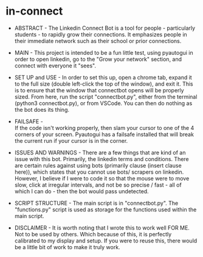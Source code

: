 # in-connect

- ABSTRACT -
The Linkedin Connect Bot is a tool for people - particularly students - to rapidly grow their connections. It emphasizes people in their immediate network such as their school or prior connections. 

- MAIN - 
This project is intended to be a fun little test, using pyautogui in order to open linkedin, go to the "Grow your network"
section, and connect with everyone it "sees". 


- SET UP and USE -
In order to set this up, open a chrome tab, expand it to the full size (double left-click the top of the window), and exit it.
This is to ensure that the window that connectbot opens will be properly sized.
From here, run the script "connectbot.py", either from the terminal (python3 connectbot.py), or from VSCode.
You can then do nothing as the bot does its thing.



- FAILSAFE -  
If the code isn't working properly, then slam your cursor to one of the 4 corners of your screen. Pyautogui has a failsafe installed that will break the current run if your cursor is in the corner. 


- ISSUES AND WARNINGS -
There are a few things that are kind of an issue with this bot. Primarily, the linkedin terms and conditions.
There are certain rules against using bots (primarily clause (insert clause here)), which states that you cannot use bots/
scrapers on linkedin.
However, I believe if I were to code it so that the mouse were to move slow, click at irregular intervals, and not be so precise
/ fast - all of which I can do - then the bot would pass undetected. 


- SCRIPT STRUCTURE - 
The main script is in "connectbot.py". The "functions.py" script is used as storage for the functions used within the main script.

- DISCLAIMER -
It is worth noting that I wrote this to work well FOR ME. Not to be used by others. Which because of this, it is perfectly calibrated to my display and setup. If you were to reuse this, there would be a little bit of work to make it truly work.
